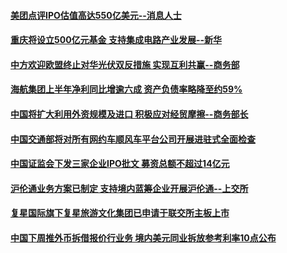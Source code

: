 #### [美团点评IPO估值高达550亿美元--消息人士](../pages/chinaNews/idCNKCS1LI0DA.md) 

#### [重庆将设立500亿元基金 支持集成电路产业发展--新华](../pages/chinaNews/idCNKCS1LI09J.md) 

#### [中方欢迎欧盟终止对华光伏双反措施 实现互利共赢--商务部](../pages/chinaNews/idCNKCS1LI09F.md) 

#### [海航集团上半年净利同比增逾六成 资产负债率略降至约59%](../pages/chinaNews/idCNKCS1LI09B.md) 

#### [中国将扩大利用外资规模及进口 积极应对经贸摩擦--商务部长](../pages/chinaNews/idCNKCS1LI093.md) 

#### [中国交通部将对所有网约车顺风车平台公司开展进驻式全面检查](../pages/chinaNews/idCNKCS1LI08W.md) 

#### [中国证监会下发三家企业IPO批文 募资总额不超过14亿元](../pages/chinaNews/idCNKCS1LI08Q.md) 

#### [沪伦通业务方案已制定 支持境内蓝筹企业开展沪伦通--上交所](../pages/chinaNews/idCNKCS1LI08N.md) 

#### [复星国际旗下复星旅游文化集团已申请于联交所主板上市](../pages/chinaNews/idCNKCS1LG1N3.md) 

#### [中国下周推外币拆借报价行业务 境内美元同业拆放参考利率10点公布](../pages/chinaNews/idCNKCS1LG19A.md) 

